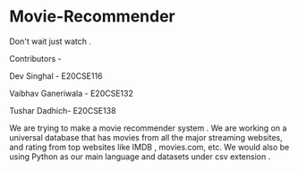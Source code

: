 # Movie-Recommender
Don't wait just watch .
  

Contributors - 

Dev Singhal - E20CSE116  

Vaibhav Ganeriwala - E20CSE132

Tushar Dadhich- E20CSE138

We are trying to make a movie recommender system . We are working on a universal database that has movies from all the major streaming websites, and rating from top websites like IMDB , movies.com, etc.   We would also be using Python as our main language and datasets under csv extension .

